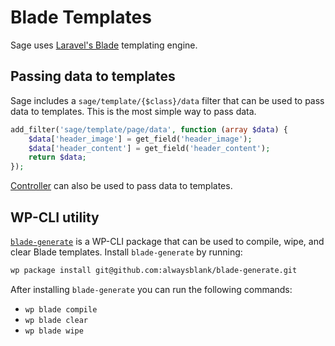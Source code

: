 # Blade Templates

Sage uses [Laravel's Blade](https://laravel.com/docs/5.6/blade) templating engine.

## Passing data to templates

Sage includes a `sage/template/{$class}/data` filter that can be used to pass data to templates. This is the most simple way to pass data.

```php
add_filter('sage/template/page/data', function (array $data) {
    $data['header_image'] = get_field('header_image');
    $data['header_content'] = get_field('header_content');
    return $data;
});
```

[Controller](https://github.com/soberwp/controller) can also be used to pass data to templates.

## WP-CLI utility

[`blade-generate`](https://github.com/alwaysblank/blade-generate) is a WP-CLI package that can be used to compile, wipe, and clear Blade templates. Install `blade-generate` by running:

```bash
wp package install git@github.com:alwaysblank/blade-generate.git
```

After installing `blade-generate` you can run the following commands:

- `wp blade compile` 
- `wp blade clear`
- `wp blade wipe`
